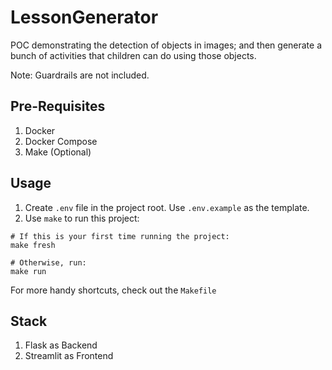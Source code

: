 # LessonGenerator
POC demonstrating the detection of objects in images; and then generate a bunch of activities that children can do using those objects. 

Note: Guardrails are not included.

## Pre-Requisites
1. Docker
2. Docker Compose
3. Make (Optional)

## Usage
1. Create `.env` file in the project root. Use `.env.example` as the template.
2. Use `make` to run this project:

```shell
# If this is your first time running the project:
make fresh

# Otherwise, run:
make run
```

For more handy shortcuts, check out the `Makefile`

## Stack
1. Flask as Backend
2. Streamlit as Frontend
